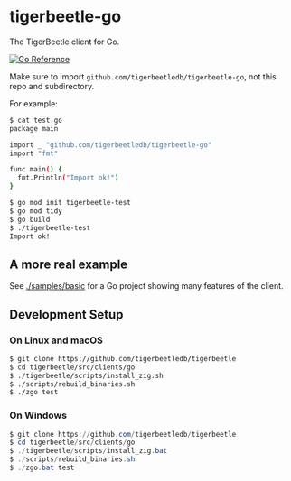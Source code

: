 # tigerbeetle-go

The TigerBeetle client for Go.

[![Go Reference](https://pkg.go.dev/badge/github.com/tigerbeetledb/tigerbeetle-go.svg)](https://pkg.go.dev/github.com/tigerbeetledb/tigerbeetle-go)

Make sure to import `github.com/tigerbeetledb/tigerbeetle-go`, not
this repo and subdirectory.

For example:

```bash
$ cat test.go
package main

import _ "github.com/tigerbeetledb/tigerbeetle-go"
import "fmt"

func main() {
  fmt.Println("Import ok!")
}

$ go mod init tigerbeetle-test
$ go mod tidy
$ go build
$ ./tigerbeetle-test
Import ok!
```

## A more real example

See [./samples/basic](./samples/basic) for a Go project
showing many features of the client.

## Development Setup

### On Linux and macOS
```bash
$ git clone https://github.com/tigerbeetledb/tigerbeetle
$ cd tigerbeetle/src/clients/go
$ ./tigerbeetle/scripts/install_zig.sh
$ ./scripts/rebuild_binaries.sh
$ ./zgo test
```
### On Windows

```powershell
$ git clone https://github.com/tigerbeetledb/tigerbeetle
$ cd tigerbeetle/src/clients/go
$ ./tigerbeetle/scripts/install_zig.bat
$ ./scripts/rebuild_binaries.sh
$ ./zgo.bat test
```
